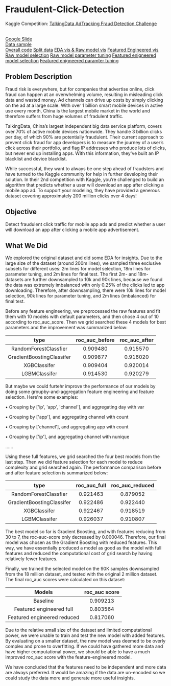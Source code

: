 # Fraudulent-Click-Detection

Kaggle Competition: [TalkingData AdTracking Fraud Detection Challenge](https://www.kaggle.com/c/talkingdata-adtracking-fraud-detection#description)

<br>[Google Slide](https://docs.google.com/presentation/d/1MQPqgvEI_hoCk9ZzuIwVrM0uqW1MSgdktnZV1K0qtyg/edit?usp=sharing)</br>
[Data sample](https://github.com/helloyuhan/Fraudulent-Click-Detection/tree/master/data)   
[Overall code](https://github.com/helloyuhan/Fraudulent-Click-Detection/blob/master/Fradulent_detection_all.ipynb) 
[Split data](https://github.com/helloyuhan/Fraudulent-Click-Detection/blob/master/csv_split.ipynb)
[EDA vis & Raw model vis](https://github.com/helloyuhan/Fraudulent-Click-Detection/blob/master/EDA%26Raw_Model_vis.ipynb)
[Featured Engineered vis](https://github.com/helloyuhan/Fraudulent-Click-Detection/blob/master/feature_engineering_vis.ipynb)
[Raw model selection](https://github.com/helloyuhan/Fraudulent-Click-Detection/blob/master/feature_engineering_vis.ipynb)
[Raw model parameter tuning](https://github.com/helloyuhan/Fraudulent-Click-Detection/blob/master/raw_param_tuning.ipynb)
[Featured enigneered model selection](https://github.com/helloyuhan/Fraudulent-Click-Detection/blob/master/feature_engineered_model_selection.ipynb)
[Featured enigneered paramter tuning](https://github.com/helloyuhan/Fraudulent-Click-Detection/blob/master/feature_engineered_param_tuning.ipynb)


## Problem Description

Fraud risk is everywhere, but for companies that advertise online, click fraud can happen at an overwhelming volume, resulting in misleading click data and wasted money. Ad channels can drive up costs by simply clicking on the ad at a large scale. With over 1 billion smart mobile devices in active use every month, China is the largest mobile market in the world and therefore suffers from huge volumes of fradulent traffic.

TalkingData, China’s largest independent big data service platform, covers over 70% of active mobile devices nationwide. They handle 3 billion clicks per day, of which 90% are potentially fraudulent. Their current approach to prevent click fraud for app developers is to measure the journey of a user’s click across their portfolio, and flag IP addresses who produce lots of clicks, but never end up installing apps. With this information, they've built an IP blacklist and device blacklist.

While successful, they want to always be one step ahead of fraudsters and have turned to the Kaggle community for help in further developing their solution. In their 2nd competition with Kaggle, you’re challenged to build an algorithm that predicts whether a user will download an app after clicking a mobile app ad. To support your modeling, they have provided a generous dataset covering approximately 200 million clicks over 4 days!

## Objective

Detect fraudulent click traffic for mobile app ads and predict whether a user will download an app after clicking a mobile app advertisement.

## What We Did

We explored the original dataset and did some EDA for insights. Due to the large size of the dataset (around 200m lines), we sampled three exclusive subsets for different uses: 2m lines for model selection, 18m lines for parameter tuning, and 2m lines for final test. The first 2m- and 18m- datasets are further downsampled to 10k and 90k lines, because we found the data was extremely imbalanced with only 0.25% of the clicks led to app downloading. Therefore, after downsampling, there were 10k lines for model selection, 90k lines for parameter tuning, and 2m lines (imbalanced) for final test.

Before any feature engineering, we preprocessed the raw features and fit them with 10 models with default parameters, and then chose 4 out of 10 according to roc_auc_score. Then we grid searched these 4 models for best parameters and the improvement was summarized below:

|type|roc_auc_before|roc_auc_after|
|:-:|:-:|:-:|
|RandomForestClassfier|0.909480|0.915570|
|GradientBoostingClassifer|0.909877|0.916020|
|XGBClassifer|0.909404|0.920014|
|LGBMClassifer|0.914530|0.920279|

But maybe we could furtehr improve the performance of our models by doing some groupby-and-aggregation feature engineering and feature selection. Here're some examples:

• Grouping by ['ip', 'app', 'channel'], and aggregating day with var

• Grouping by ['app'], and aggregating channel with count

• Grouping by ['channel'], and aggregating app with count

• Grouping by ['ip'], and aggregating channel with nunique

......

Using these full features, we grid searched the four best models from the last step. Then we did feature selection for each model to reduce complexity and grid searched again. The performance comparison before and after feature selection is summarized below:

|type|roc_auc_full|roc_auc_reduced|
|:-:|:-:|:-:|
|RandomForestClassfier|0.921463|0.879052|
|GradientBoostingClassifer|0.922486|0.922440|
|XGBClassifer|0.922467|0.918519|
|LGBMClassifer|0.926037|0.910807|

The best model so far is Gradient Boosting, and with features reducing from 30 to 7, the roc-auc-score only decreased by 0.000046. Therefore, our final model was chosen as the Gradient Boosting with reduced features. This way, we have essentially produced a model as good as the model with full features and reduced the computational cost of grid search by having relatively fewer features.

Finally, we trained the selected model on the 90K samples downsampled from the 18 million dataset, and tested with the original 2 million dataset. The final roc_auc scores were calculated on this dataset:

|Models|roc_auc score|
|:-:|:-:|
|Baseline|0.909213|
|Featured engineered full|0.803564|
|Featured engineered reduced| 0.817060|

Due to the relative small size of the dataset and limited computational power, we were unable to train and test the new model with added features. By evaluating on a smaller dataset, the new model was deemed to be overly complex and prone to overfitting. If we could have gathered more data and have higher computational power, we should be able to have a much improved roc_auc score with the feature-engineered model.

We have concluded that the features need to be independent and more data are always preferred. It would be amazing if the data are un-encoded so we could study the data more and generate more useful insights.



